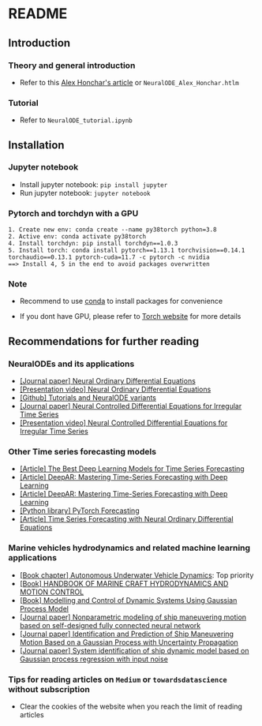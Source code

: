 # README

## Introduction

### Theory and general introduction

- Refer to this [Alex Honchar's article](https://towardsdatascience.com/neural-odes-breakdown-of-another-deep-learning-breakthrough-3e78c7213795) or `NeuralODE_Alex_Honchar.htlm`

### Tutorial

- Refer to `NeuralODE_tutorial.ipynb`

## Installation

### Jupyter notebook

- Install jupyter notebook: `pip install jupyter`
- Run jupyter notebook: `jupyter notebook`

### Pytorch and torchdyn with a GPU

    1. Create new env: conda create --name py38torch python=3.8
    2. Active env: conda activate py38torch
    4. Install torchdyn: pip install torchdyn==1.0.3
    5. Install torch: conda install pytorch==1.13.1 torchvision==0.14.1 torchaudio==0.13.1 pytorch-cuda=11.7 -c pytorch -c nvidia
    ==> Install 4, 5 in the end to avoid packages overwritten

### Note

- Recommend to use [conda](https://conda.io/projects/conda/en/latest/user-guide/getting-started.html) to install packages for convenience

- If you dont have GPU, please refer to [Torch website](https://pytorch.org/get-started/locally/) for more details

## Recommendations for further reading

### NeuralODEs and its applications

- [[Journal paper] Neural Ordinary Differential Equations](<https://arxiv.org/abs/1806.07366>)
- [[Presentation video] Neural Ordinary Differential Equations](<https://www.youtube.com/watch?v=V6nGT0Gakyg&ab_channel=AIPursuitbyTAIR>)
- [[Github] Tutorials and NeuralODE variants](<https://github.com/DiffEqML/torchdyn/tree/master/tutorials>)
- [[Journal paper] Neural Controlled Differential Equations for Irregular Time Series](<https://arxiv.org/abs/2005.08926>)
- [[Presentation video] Neural Controlled Differential Equations for Irregular Time Series](<https://www.youtube.com/watch?v=sbcIKugElZ4&ab_channel=PatrickKidger>)

### Other Time series forecasting models

- [[Article] The Best Deep Learning Models for Time Series Forecasting](<https://towardsdatascience.comthe-best-deep-learning-models-for-time-series-forecasting-690767bc63f0>)
- [[Article] DeepAR: Mastering Time-Series Forecasting with Deep Learning](<https://towardsdatascience.com/deepar-mastering-time-series-forecasting-with-deep-learning-bc717771ce85>)
- [[Article] DeepAR: Mastering Time-Series Forecasting with Deep Learning](<https://towardsdatascience.com/deepar-mastering-time-series-forecasting-with-deep-learning-bc717771ce85>)
- [[Python library] PyTorch Forecasting](<https://pytorch-forecasting.readthedocs.io/en/stable/>)
- [[Article] Time Series Forecasting with Neural Ordinary Differential Equations](<https://towardsdatascience.com/time-series-forecasting-with-neural-ordinary-differential-equations-ff3c7a90a75e>)

### Marine vehicles hydrodynamics and related machine learning applications

- [[Book chapter] Autonomous Underwater Vehicle Dynamics](<https://www.researchgate.net/publication/290363811_Autonomous_Underwater_Vehicle_Dynamics>): Top priority
- [[Book] HANDBOOK OF MARINE CRAFT HYDRODYNAMICS AND MOTION CONTROL](<https://onlinelibrary.wiley.com/doi/book/10.1002/9781119994138>)
- [[Book] Modelling and Control of Dynamic Systems Using Gaussian Process Model](<https://link.springer.com/book/10.1007/978-3-319-21021-6>)
- [[Journal paper] Nonparametric modeling of ship maneuvering motion based on self-designed fully connected neural network](<https://doi.org/10.1016/j.oceaneng.2022.111113>)
- [[Journal paper] Identification and Prediction of Ship Maneuvering Motion Based on a Gaussian Process with Uncertainty Propagation](<https://doi.org/10.3390/jmse9080804>)
- [[Journal paper] System identification of ship dynamic model based on Gaussian process regression with input noise](<https://doi.org/10.1016/j.oceaneng.2020.107862>)


### Tips for reading articles on `Medium` or `towardsdatascience` without subscription

- Clear the cookies of the website when you reach the limit of reading articles
